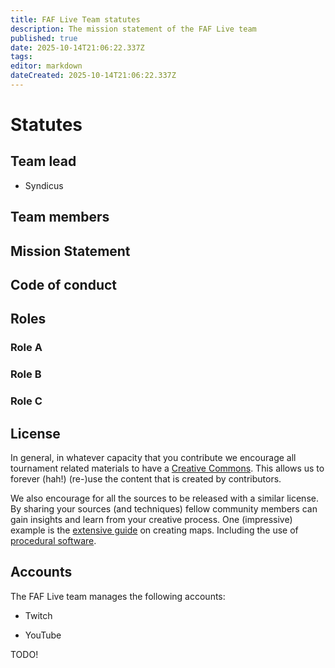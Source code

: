 ```yaml
---
title: FAF Live Team statutes
description: The mission statement of the FAF Live team
published: true
date: 2025-10-14T21:06:22.337Z
tags: 
editor: markdown
dateCreated: 2025-10-14T21:06:22.337Z
---
```


# Statutes

## Team lead

- Syndicus

## Team members

## Mission Statement

## Code of conduct

## Roles

### Role A

### Role B

### Role C

## License

In general, in whatever capacity that you contribute we encourage all tournament related materials to have a [Creative Commons](https://creativecommons.org/licenses/). This allows us to forever (hah!) (re-)use the content that is created by contributors. 

We also encourage for all the sources to be released with a similar license. By sharing your sources (and techniques) fellow community members can gain insights and learn from your creative process. One (impressive) example is the [extensive guide](https://wiki.faforever.com/en/Development/Mapping) on creating maps. Including the use of [procedural software](https://wiki.faforever.com/en/Development/Mapping/Gaea).

## Accounts

The FAF Live team manages the following accounts:

- Twitch

- YouTube

TODO!
